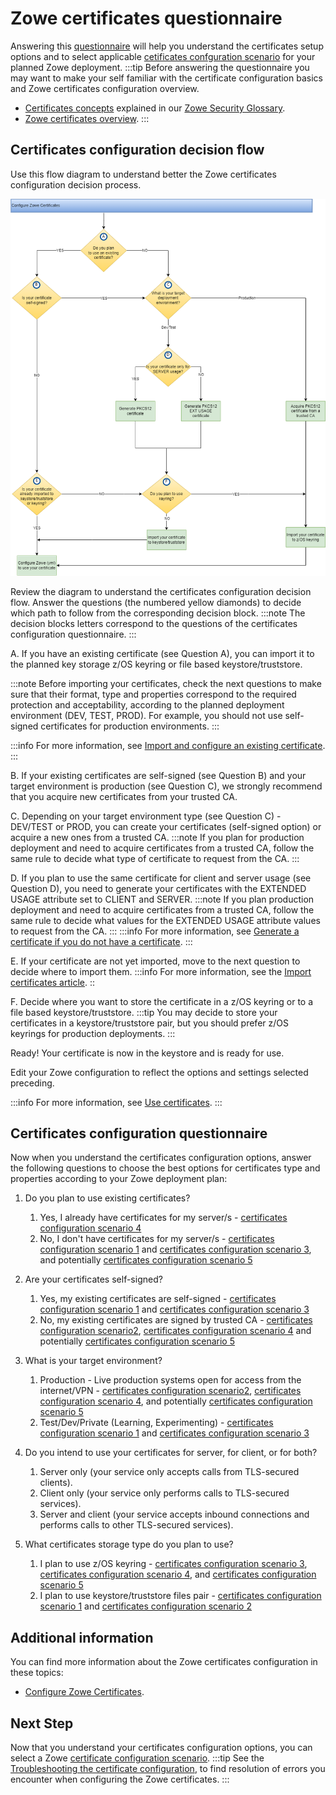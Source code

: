 # Zowe certificates questionnaire

Answering this [questionnaire](#certificates-configuration-questionnaire) will help you understand the certificates setup options and to select applicable [cetificates confguration scenario](certificate-configuration-scenarios.md) 
for your planned Zowe deployment.
:::tip
Before answering the questionnaire you may want to make your self familiar with the certificate configuration basics and Zowe certificates configuration overview.
- [Certificates concepts](../appendix/zowe-security-glossary#certificate-concepts) explained in our [Zowe Security Glossary](../appendix/zowe-security-glossary).
- [Zowe certificates overview](../getting-started/zowe-certificates-overview).
:::

## Certificates configuration decision flow

Use this flow diagram to understand better the Zowe certificates configuration decision process.

![Certificates configuration decision tree](../images/install/config-certificates.png)

Review the diagram to understand the certificates configuration decision flow.
Answer the questions (the numbered yellow diamonds) to decide which path to follow from the corresponding decision block. 
:::note
The decision blocks letters correspond to the questions of the certificates configuration questionnaire.
:::

A. If you have an existing certificate (see Question A), you can import it to the planned key storage z/OS keyring or file based keystore/truststore.

:::note
Before importing your certificates, check the next questions to make sure that their format, type and properties correspond to the required protection and acceptability, according to the planned deployment environment (DEV, TEST, PROD).
For example, you should not use self-signed certificates for production environments.
:::

:::info
For more information, see [Import and configure an existing certificate](./import-certificates.md).
:::

B. If your existing certificates are self-signed (see Question B) and your target environment is production (see Question C), we strongly recommend that you acquire new certificates from your trusted CA.

C. Depending on your target environment type (see Question C) - DEV/TEST or PROD, you can create your certificates (self-signed option) or acquire a new ones from a trusted CA.
:::note
   If you plan for production deployment and need to acquire certificates from a trusted CA, follow the same rule to decide what type of certificate to request from the CA.
:::

D. If you plan to use the same certificate for client and server usage (see Question D), you need to generate your certificates with the EXTENDED USAGE attribute set to CLIENT and SERVER.
:::note
   If you plan production deployment and need to acquire certificates from a trusted CA, follow the same rule to decide what values for the EXTENDED USAGE attribute values to request from the CA.
:::
:::info
   For more information, see [Generate a certificate if you do not have a certificate](./generate-certificates.md).
:::

E. If your certificate are not yet imported, move to the next question to decide where to import them.
:::info
For more information, see the [Import certificates article](./import-certificates.md).
::

F. Decide where you want to store the certificate in a z/OS keyring or to a file based keystore/truststore.
:::tip
   You may decide to store your certificates in a keystore/truststore pair, but you should prefer z/OS keyrings for production deployments.
:::

Ready! Your certificate is now in the keystore and is ready for use.

Edit your Zowe configuration to reflect the options and settings selected preceding.

:::info
For more information, see [Use certificates](./use-certificates.md).
:::

## Certificates configuration questionnaire

Now when you understand the certificates configuration options, answer the following questions
to choose the best options for certificates type and properties according to your Zowe deployment plan:

1. Do you plan to use existing certificates?
   1. Yes, I already have certificates for my server/s - [certificates configuration scenario 4](certificate-configuration-scenarios#scenario-4-use-a-zos-keyring-based-keystore-and-connect-to-an-existing-certificate)
   2. No, I don't have certificates for my server/s -  [certificates configuration scenario 1](certificate-configuration-scenarios#scenario-1-use-a-file-based-pkcs12-keystore-with-zowe-generated-certificates) and [certificates configuration scenario 3](certificate-configuration-scenarios#scenario-3-use-a-zos-keyring-with-zowe-generated-certificates), and potentially [certificates configuration scenario 5](#scenario-5-use-a-zos-keyring-based-keystore-and-import-a-certificate-stored-in-a-data-set)

2. Are your certificates self-signed?
   1. Yes, my existing certificates are self-signed - [certificates configuration scenario 1](certificate-configuration-scenarios#scenario-1-use-a-file-based-pkcs12-keystore-with-zowe-generated-certificates) and [certificates configuration scenario 3](certificate-configuration-scenarios#scenario-3-use-a-zos-keyring-with-zowe-generated-certificates)   
   2. No, my existing certificates are signed by trusted CA - [certificates configuration scenario2](certificate-configuration-scenarios#scenario-2-use-a-file-based-pkcs12-keystore-and-import-a-certificate-generated-by-another-ca), [certificates configuration scenario 4](certificate-configuration-scenarios#scenario-4-use-a-zos-keyring-based-keystore-and-connect-to-an-existing-certificate) and potentially [certificates configuration scenario 5](#scenario-5-use-a-zos-keyring-based-keystore-and-import-a-certificate-stored-in-a-data-set)

3. What is your target environment?
   1. Production - Live production systems open for access from the internet/VPN  - [certificates configuration scenario2](certificate-configuration-scenarios#scenario-2-use-a-pkcs12-keystore-and-import-a-certificate-generated-by-another-ca), [certificates configuration scenario 4](certificate-configuration-scenarios#scenario-4-use-a-zos-keyring-based-keystore-and-connect-to-an-existing-certificate), and potentially [certificates configuration scenario 5](#scenario-5-use-a-zos-keyring-based-keystore-and-import-a-certificate-stored-in-a-data-set)
   2. Test/Dev/Private (Learning, Experimenting) -  [certificates configuration scenario 1](certificate-configuration-scenarios#scenario-1-use-a-pkcs12-keystore-with-zowe-generated-certificates) and [certificates configuration scenario 3](certificate-configuration-scenarios#scenario-3-use-a-zos-keyring-with-zowe-generated-certificates)

4. Do you intend to use your certificates for server, for client, or for both?
   1. Server only (your service only accepts calls from TLS-secured clients).
   2. Client only (your service only performs calls to TLS-secured services).
   3. Server and client (your service accepts inbound connections and performs calls to other TLS-secured services).

5. What certificates storage type do you plan to use?
   1. I plan to use z/OS keyring - [certificates configuration scenario 3](#scenario-3-use-a-zos-keyring-with-zowe-generated-certificates), [certificates configuration scenario 4](#scenario-4-use-a-zos-keyring-based-keystore-and-connect-to-an-existing-certificate), and [certificates configuration scenario 5](#scenario-5-use-a-zos-keyring-based-and-import-a-certificate-stored-in-a-data-set)
   2. I plan to use keystore/truststore files pair - [certificates configuration scenario 1](#scenario-1-use-a-file-based-pkcs12-keystore-with-zowe-generated-certificates) and [certificates configuration scenario 2](#scenario-2-use-a-pkcs12-keystore-and-import-a-certificate-generated-by-another-ca)

## Additional information

You can find more information about the Zowe certificates configuration in these topics:
- [Configure Zowe Certificates](./configure-certificates).

## Next Step
Now that you understand your certificates configuration options, you can select a Zowe [certificate configuration scenario](certificate-configuration-scenarios.md).
:::tip
See the [Troubleshooting the certificate configuration](../troubleshoot/troubleshoot-zos-certificate.md), to find resolution of errors you encounter when configuring the Zowe certificates.
:::
